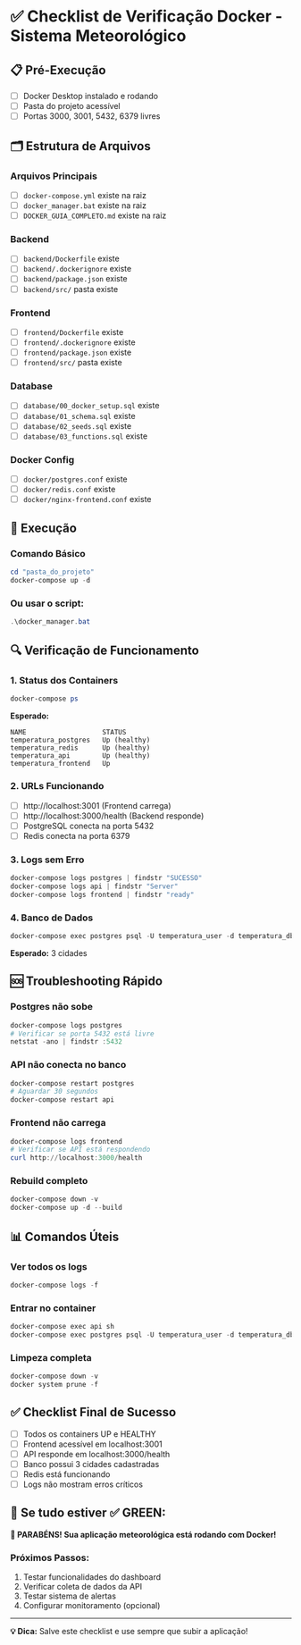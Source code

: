 # ✅ Checklist de Verificação Docker - Sistema Meteorológico

## 📋 Pré-Execução

- [ ] Docker Desktop instalado e rodando
- [ ] Pasta do projeto acessível
- [ ] Portas 3000, 3001, 5432, 6379 livres

## 🗂️ Estrutura de Arquivos

### Arquivos Principais
- [ ] `docker-compose.yml` existe na raiz
- [ ] `docker_manager.bat` existe na raiz  
- [ ] `DOCKER_GUIA_COMPLETO.md` existe na raiz

### Backend
- [ ] `backend/Dockerfile` existe
- [ ] `backend/.dockerignore` existe
- [ ] `backend/package.json` existe
- [ ] `backend/src/` pasta existe

### Frontend  
- [ ] `frontend/Dockerfile` existe
- [ ] `frontend/.dockerignore` existe
- [ ] `frontend/package.json` existe
- [ ] `frontend/src/` pasta existe

### Database
- [ ] `database/00_docker_setup.sql` existe
- [ ] `database/01_schema.sql` existe  
- [ ] `database/02_seeds.sql` existe
- [ ] `database/03_functions.sql` existe

### Docker Config
- [ ] `docker/postgres.conf` existe
- [ ] `docker/redis.conf` existe
- [ ] `docker/nginx-frontend.conf` existe

## 🚀 Execução

### Comando Básico
```powershell
cd "pasta_do_projeto"
docker-compose up -d
```

### Ou usar o script:
```powershell
.\docker_manager.bat
```

## 🔍 Verificação de Funcionamento

### 1. Status dos Containers
```powershell
docker-compose ps
```

**Esperado:**
```
NAME                   STATUS
temperatura_postgres   Up (healthy)
temperatura_redis      Up (healthy)  
temperatura_api        Up (healthy)
temperatura_frontend   Up
```

### 2. URLs Funcionando
- [ ] http://localhost:3001 (Frontend carrega)
- [ ] http://localhost:3000/health (Backend responde)
- [ ] PostgreSQL conecta na porta 5432
- [ ] Redis conecta na porta 6379

### 3. Logs sem Erro
```powershell
docker-compose logs postgres | findstr "SUCESSO"
docker-compose logs api | findstr "Server"  
docker-compose logs frontend | findstr "ready"
```

### 4. Banco de Dados
```powershell
docker-compose exec postgres psql -U temperatura_user -d temperatura_db -c "SELECT COUNT(*) FROM cidades;"
```
**Esperado:** 3 cidades

## 🆘 Troubleshooting Rápido

### Postgres não sobe
```powershell
docker-compose logs postgres
# Verificar se porta 5432 está livre
netstat -ano | findstr :5432
```

### API não conecta no banco
```powershell
docker-compose restart postgres
# Aguardar 30 segundos
docker-compose restart api
```

### Frontend não carrega
```powershell
docker-compose logs frontend
# Verificar se API está respondendo
curl http://localhost:3000/health
```

### Rebuild completo
```powershell
docker-compose down -v
docker-compose up -d --build
```

## 📊 Comandos Úteis

### Ver todos os logs
```powershell
docker-compose logs -f
```

### Entrar no container
```powershell
docker-compose exec api sh
docker-compose exec postgres psql -U temperatura_user -d temperatura_db
```

### Limpeza completa
```powershell
docker-compose down -v
docker system prune -f
```

## ✅ Checklist Final de Sucesso

- [ ] Todos os containers UP e HEALTHY
- [ ] Frontend acessível em localhost:3001
- [ ] API responde em localhost:3000/health
- [ ] Banco possui 3 cidades cadastradas
- [ ] Redis está funcionando
- [ ] Logs não mostram erros críticos

## 🎯 Se tudo estiver ✅ GREEN:

**🎉 PARABÉNS! Sua aplicação meteorológica está rodando com Docker!**

### Próximos Passos:
1. Testar funcionalidades do dashboard
2. Verificar coleta de dados da API
3. Testar sistema de alertas
4. Configurar monitoramento (opcional)

---

**💡 Dica:** Salve este checklist e use sempre que subir a aplicação!
